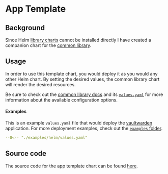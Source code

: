# App Template

## Background

Since Helm [library charts](https://helm.sh/docs/topics/library_charts/) cannot be
installed directly I have created a companion chart for the [common library](../../common-library/introduction).

## Usage

In order to use this template chart, you would deploy it as you would any other Helm chart.
By setting the desired values, the common library chart will render the desired resources.

Be sure to check out the [common library docs](../../common-library/introduction)
and its [`values.yaml`](https://github.com/htuomola/helm-charts/tree/main/charts/library/common/values.yaml) for
more information about the available configuration options.

#### Examples

This is an example `values.yaml` file that would deploy the [vaultwarden](https://github.com/dani-garcia/vaultwarden)
application. For more deployment examples, check out the [`examples` folder](https://github.com/htuomola/helm-charts/tree/main/examples/).


``` yaml title="values.yaml"
--8<-- "./examples/helm/values.yaml"
```

## Source code

The source code for the app template chart can be found
[here](https://github.com/htuomola/helm-charts/tree/main/charts/other/app-template).
